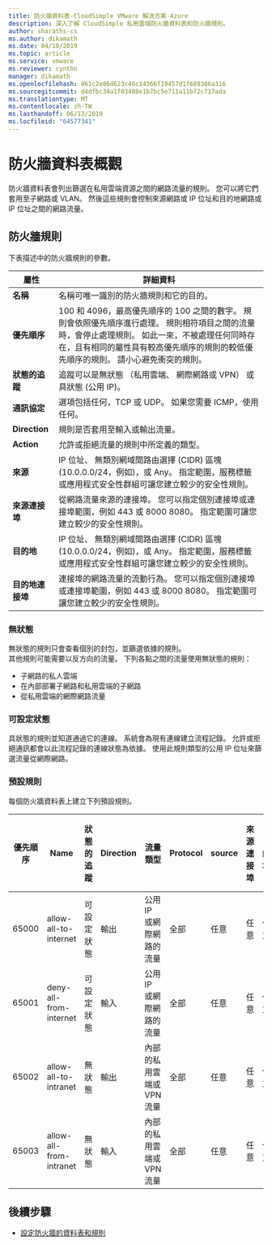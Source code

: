 ```yaml
---
title: 防火牆資料表-CloudSimple VMware 解決方案-Azure
description: 深入了解 CloudSimple 私用雲端防火牆資料表和防火牆規則。
author: sharaths-cs
ms.author: dikamath
ms.date: 04/10/2019
ms.topic: article
ms.service: vmware
ms.reviewer: cynthn
manager: dikamath
ms.openlocfilehash: 861c2e86d623c46c14366f19457d1f689386a316
ms.sourcegitcommit: d4dfbc34a1f03488e1b7bc5e711a11b72c717ada
ms.translationtype: MT
ms.contentlocale: zh-TW
ms.lasthandoff: 06/13/2019
ms.locfileid: "64577341"
---
```

# <a name="firewall-tables-overview"></a>防火牆資料表概觀

防火牆資料表會列出篩選在私用雲端資源之間的網路流量的規則。 您可以將它們套用至子網路或 VLAN。 然後這些規則會控制來源網路或 IP 位址和目的地網路或 IP 位址之間的網路流量。

## <a name="firewall-rules"></a>防火牆規則

下表描述中的防火牆規則的參數。

| 屬性 | 詳細資料 |
| ---------| --------|
| **名稱** | 名稱可唯一識別的防火牆規則和它的目的。 |
| **優先順序** | 100 和 4096，最高優先順序的 100 之間的數字。 規則會依照優先順序進行處理。 規則相符項目之間的流量時，會停止處理規則。 如此一來，不被處理任何同時存在，且有相同的屬性具有較高優先順序的規則的較低優先順序的規則。  請小心避免衝突的規則。 |
| **狀態的追蹤** | 追蹤可以是無狀態 （私用雲端、 網際網路或 VPN） 或具狀態 (公用 IP)。  |
| **通訊協定** | 選項包括任何，TCP 或 UDP。 如果您需要 ICMP，使用任何。 |
| **Direction** | 規則是否套用至輸入或輸出流量。 |
| **Action** | 允許或拒絕流量的規則中所定義的類型。 |
| **來源** | IP 位址、 無類別網域間路由選擇 (CIDR) 區塊 (10.0.0.0/24，例如)，或 Any。  指定範圍，服務標籤或應用程式安全性群組可讓您建立較少的安全性規則。 |
| **來源連接埠** | 從網路流量來源的連接埠。  您可以指定個別連接埠或連接埠範圍，例如 443 或 8000 8080。 指定範圍可讓您建立較少的安全性規則。 |
| **目的地** | IP 位址、 無類別網域間路由選擇 (CIDR) 區塊 (10.0.0.0/24，例如)，或 Any。  指定範圍，服務標籤或應用程式安全性群組可讓您建立較少的安全性規則。  |
| **目的地連接埠** | 連接埠的網路流量的流動行為。  您可以指定個別連接埠或連接埠範圍，例如 443 或 8000 8080。 指定範圍可讓您建立較少的安全性規則。|

### <a name="stateless"></a>無狀態

無狀態的規則只會查看個別的封包，並篩選依據的規則。  
其他規則可能需要以反方向的流量。  下列各點之間的流量使用無狀態的規則：

* 子網路的私人雲端
* 在內部部署子網路和私用雲端的子網路
* 從私用雲端的網際網路流量

### <a name="stateful"></a>可設定狀態

 具狀態的規則並知道通過它的連線。 系統會為現有連線建立流程記錄。 允許或拒絕通訊都會以此流程記錄的連線狀態為依據。  使用此規則類型的公用 IP 位址來篩選流量從網際網路。

### <a name="default-rules"></a>預設規則

每個防火牆資料表上建立下列預設規則。

|優先順序|Name|狀態的追蹤|Direction|流量類型|Protocol|source|來源連接埠|目的地|目的地連接埠|動作|
|--------|----|--------------|---------|------------|--------|------|-----------|-----------|----------------|------|
|65000|allow-all-to-internet|可設定狀態|輸出|公用 IP 或網際網路的流量|全部|任意|任意|任意|任意|允許|
|65001|deny-all-from-internet|可設定狀態|輸入|公用 IP 或網際網路的流量|全部|任意|任意|任意|任意|拒絕|
|65002|allow-all-to-intranet|無狀態|輸出|內部的私用雲端或 VPN 流量|全部|任意|任意|任意|任意|允許|
|65003|allow-all-from-intranet|無狀態|輸入|內部的私用雲端或 VPN 流量|全部|任意|任意|任意|任意|允許|

## <a name="next-steps"></a>後續步驟

* [設定防火牆的資料表和規則](https://docs.azure.cloudsimple.com/firewall/)